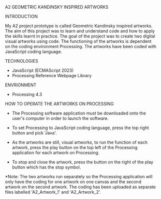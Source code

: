 A2 GEOMETRIC KANDINSKY INSPIRED ARTWORKS

INTRODUCTION

My A2 project prototype is called Geometric Kandinsky inspired artworks. The aim of this project was to learn and understand code and how to apply the skills learnt in practice. The goal of the project was to create two digital visual artworks using code. The functioning of the artworks is dependent on the coding environment Processing. The artworks have been coded with JavaScript coding language.

TECHNOLOGIES

- JavaScript (ECMAScript 2023)
- Processing Reference Webpage Library

ENVRIONMENT

- Processing 4.3

HOW TO OPERATE THE ARTWORKS ON PROCESSING

- The Processing software application must be downloaded onto the user's computer in order to launch the software. 

- To set Processing to JavaScript coding language, press the top right button and pick 'Java'.

- As the artworks are still, visual artworks, to run the function of each artwork, press the play button on the top left of the Processing application for each artwork on Processing.

- To stop and close the artwork, press the button on the right of the play button which has the stop symbol. 

*Note: The two artworks run separately so the Processing application will only have the coding for one artwork on one canvas and the second artwork on the second artwork. The coding has been uploaded as separate files labelled 'A2_Artwork_1' and 'A2_Artwork_2'. 
